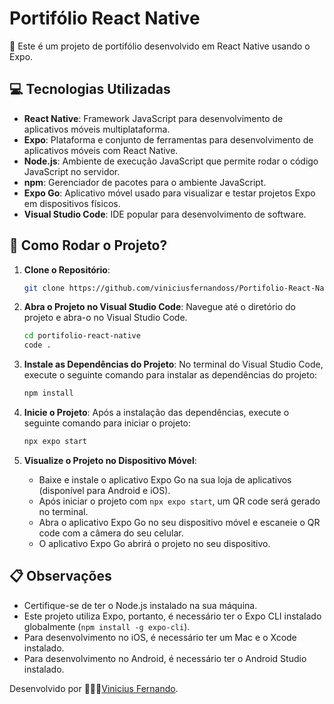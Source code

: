# Portifólio React Native

🚀 Este é um projeto de portifólio desenvolvido em React Native usando o Expo.

## 💻 Tecnologias Utilizadas

- **React Native**: Framework JavaScript para desenvolvimento de aplicativos móveis multiplataforma.
- **Expo**: Plataforma e conjunto de ferramentas para desenvolvimento de aplicativos móveis com React Native.
- **Node.js**: Ambiente de execução JavaScript que permite rodar o código JavaScript no servidor.
- **npm**: Gerenciador de pacotes para o ambiente JavaScript.
- **Expo Go**: Aplicativo móvel usado para visualizar e testar projetos Expo em dispositivos físicos.
- **Visual Studio Code**: IDE popular para desenvolvimento de software.

## 🔌 Como Rodar o Projeto?

1. **Clone o Repositório**:
   ```bash
   git clone https://github.com/viniciusfernandoss/Portifolio-React-Native.git
   ```

2. **Abra o Projeto no Visual Studio Code**:
   Navegue até o diretório do projeto e abra-o no Visual Studio Code.
   ```bash
   cd portifolio-react-native
   code .
   ```

3. **Instale as Dependências do Projeto**:
   No terminal do Visual Studio Code, execute o seguinte comando para instalar as dependências do projeto:
   ```bash
   npm install
   ```

4. **Inicie o Projeto**:
   Após a instalação das dependências, execute o seguinte comando para iniciar o projeto:
   ```bash
   npx expo start
   ```

5. **Visualize o Projeto no Dispositivo Móvel**:
   - Baixe e instale o aplicativo Expo Go na sua loja de aplicativos (disponível para Android e iOS).
   - Após iniciar o projeto com `npx expo start`, um QR code será gerado no terminal.
   - Abra o aplicativo Expo Go no seu dispositivo móvel e escaneie o QR code com a câmera do seu celular.
   - O aplicativo Expo Go abrirá o projeto no seu dispositivo.

## 📋 Observações

- Certifique-se de ter o Node.js instalado na sua máquina.
- Este projeto utiliza Expo, portanto, é necessário ter o Expo CLI instalado globalmente (`npm install -g expo-cli`).
- Para desenvolvimento no iOS, é necessário ter um Mac e o Xcode instalado.
- Para desenvolvimento no Android, é necessário ter o Android Studio instalado.

Desenvolvido por 🙋🏽‍♂️[Vinicius Fernando](https://www.linkedin.com/in/viniciusfernandodev/).
